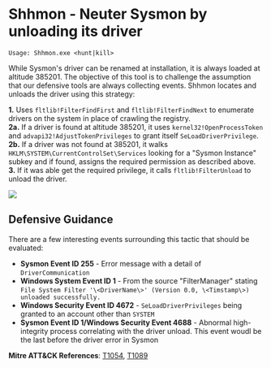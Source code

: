 # Shhmon - Neuter Sysmon by unloading its driver
```
Usage: Shhmon.exe <hunt|kill>
```

While Sysmon's driver can be renamed at installation, it is always loaded at altitude 385201. The objective of this tool is to challenge the assumption that our defensive tools are always collecting events. Shhmon locates and unloads the driver using this strategy:

**1.** Uses `fltlib!FilterFindFirst` and `fltlib!FilterFindNext` to enumerate drivers on the system in place of crawling the registry.  
**2a.** If a driver is found at altitude 385201, it uses `kernel32!OpenProcessToken` and `advapi32!AdjustTokenPrivileges` to grant itself `SeLoadDriverPrivilege`.  
**2b.** If a driver was not found at 385201, it walks `HKLM\SYSTEM\CurrentControlSet\Services` looking for a "Sysmon Instance" subkey and if found, assigns the required permission as described above.  
**3.** If it was able get the required privilege, it calls `fltlib!FilterUnload` to unload the driver.  

![](ShhmonDemo.gif)

## Defensive Guidance
There are a few interesting events surrounding this tactic that should be evaluated:
- **Sysmon Event ID 255** - Error message with a detail of `DriverCommunication`
- **Windows System Event ID 1** - From the source "FilterManager" stating `File System Filter '\<DriverName\>' (Version 0.0, \<Timstamp\>) unloaded successfully.`
- **Windows Security Event ID 4672** - `SeLoadDriverPrivileges` being granted to an account other than `SYSTEM`
- **Sysmon Event ID 1/Windows Security Event 4688** - Abnormal high-integrity process correlating with the driver unload. This event woudl be the last before the driver error in Sysmon

**Mitre ATT&CK References**: [T1054](https://attack.mitre.org/techniques/T1054/), [T1089](https://attack.mitre.org/techniques/T1089/)
